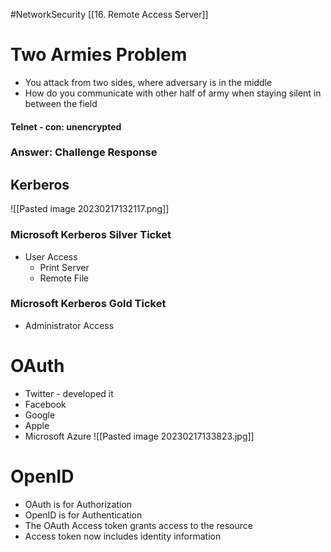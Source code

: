 #NetworkSecurity [[16. Remote Access Server]]
# Two Armies Problem
- You attack from two sides, where adversary is in the middle
- How do you communicate with other half of army when staying silent in between the field
#### Telnet - con: unencrypted
### Answer: Challenge Response

## Kerberos
![[Pasted image 20230217132117.png]]
### Microsoft Kerberos Silver Ticket
- User Access
	- Print Server
	- Remote File 
### Microsoft Kerberos Gold Ticket
- Administrator Access

# OAuth
- Twitter - developed it
- Facebook
- Google
- Apple
- Microsoft Azure
![[Pasted image 20230217133823.jpg]]

# OpenID
- OAuth is for Authorization
- OpenID is for Authentication
- The OAuth Access token grants access to the resource
- Access token now includes identity information